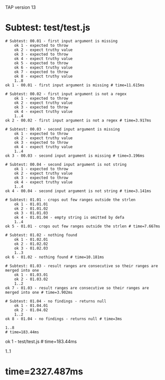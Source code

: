 TAP version 13
# Subtest: test/test.js
    # Subtest: 00.01 - first input argument is missing
        ok 1 - expected to throw
        ok 2 - expect truthy value
        ok 3 - expected to throw
        ok 4 - expect truthy value
        ok 5 - expected to throw
        ok 6 - expect truthy value
        ok 7 - expected to throw
        ok 8 - expect truthy value
        1..8
    ok 1 - 00.01 - first input argument is missing # time=11.615ms
    
    # Subtest: 00.02 - first input argument is not a regex
        ok 1 - expected to throw
        ok 2 - expect truthy value
        ok 3 - expected to throw
        ok 4 - expect truthy value
        1..4
    ok 2 - 00.02 - first input argument is not a regex # time=3.917ms
    
    # Subtest: 00.03 - second input argument is missing
        ok 1 - expected to throw
        ok 2 - expect truthy value
        ok 3 - expected to throw
        ok 4 - expect truthy value
        1..4
    ok 3 - 00.03 - second input argument is missing # time=3.196ms
    
    # Subtest: 00.04 - second input argument is not string
        ok 1 - expected to throw
        ok 2 - expect truthy value
        ok 3 - expected to throw
        ok 4 - expect truthy value
        1..4
    ok 4 - 00.04 - second input argument is not string # time=3.141ms
    
    # Subtest: 01.01 - crops out few ranges outside the strlen
        ok 1 - 01.01.01
        ok 2 - 01.01.02
        ok 3 - 01.01.03
        ok 4 - 01.01.04 - empty string is omitted by defa
        1..4
    ok 5 - 01.01 - crops out few ranges outside the strlen # time=7.667ms
    
    # Subtest: 01.02 - nothing found
        ok 1 - 01.02.01
        ok 2 - 01.02.02
        ok 3 - 01.02.03
        1..3
    ok 6 - 01.02 - nothing found # time=10.181ms
    
    # Subtest: 01.03 - result ranges are consecutive so their ranges are merged into one
        ok 1 - 01.03.01
        ok 2 - 01.03.02
        1..2
    ok 7 - 01.03 - result ranges are consecutive so their ranges are merged into one # time=3.902ms
    
    # Subtest: 01.04 - no findings - returns null
        ok 1 - 01.04.01
        ok 2 - 01.04.02
        1..2
    ok 8 - 01.04 - no findings - returns null # time=3ms
    
    1..8
    # time=183.44ms
ok 1 - test/test.js # time=183.44ms

1..1
# time=2327.487ms
